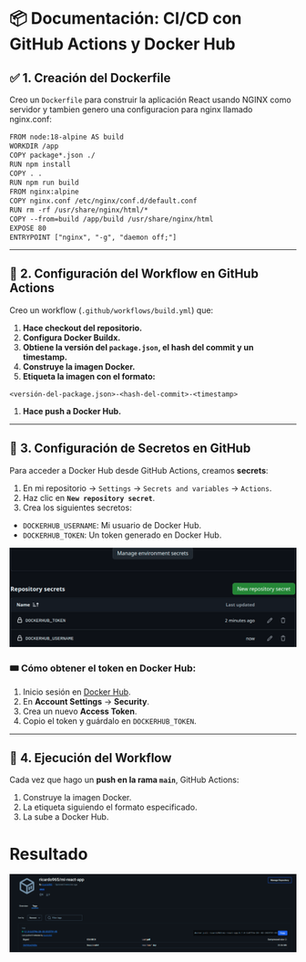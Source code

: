 # 📦 Documentación: CI/CD con GitHub Actions y Docker Hub

## ✅ **1. Creación del Dockerfile**

Creo un `Dockerfile` para construir la aplicación React usando NGINX como servidor y tambien genero una configuracion para nginx llamado nginx.conf:

```
FROM node:18-alpine AS build
WORKDIR /app
COPY package*.json ./
RUN npm install
COPY . .
RUN npm run build
FROM nginx:alpine
COPY nginx.conf /etc/nginx/conf.d/default.conf
RUN rm -rf /usr/share/nginx/html/*
COPY --from=build /app/build /usr/share/nginx/html
EXPOSE 80
ENTRYPOINT ["nginx", "-g", "daemon off;"]
```

---

## 🔄 **2. Configuración del Workflow en GitHub Actions**

Creo un workflow (`.github/workflows/build.yml`) que:

1. **Hace checkout del repositorio.**
2. **Configura Docker Buildx.**
3. **Obtiene la versión del `package.json`, el hash del commit y un timestamp.**
4. **Construye la imagen Docker.**
5. **Etiqueta la imagen con el formato:**

```
<versión-del-package.json>-<hash-del-commit>-<timestamp>

```

1. **Hace push a Docker Hub.**

---

## 🔐 **3. Configuración de Secretos en GitHub**

Para acceder a Docker Hub desde GitHub Actions, creamos **secrets**:

1. En mi repositorio → `Settings` → `Secrets and variables` → `Actions`.
2. Haz clic en **`New repository secret`**.
3. Crea los siguientes secretos:

- `DOCKERHUB_USERNAME`: Mi usuario de Docker Hub.
- `DOCKERHUB_TOKEN`: Un token generado en Docker Hub.

![Secrets](./img/secrets.png)

### 🎟️ **Cómo obtener el token en Docker Hub:**

1. Inicio sesión en [Docker Hub](https://hub.docker.com/).
2. En **Account Settings** → **Security**.
3. Crea un nuevo **Access Token**.
4. Copio el token y guárdalo en `DOCKERHUB_TOKEN`.

---

## 🚀 **4. Ejecución del Workflow**

Cada vez que hago un **push en la rama `main`**, GitHub Actions:

1. Construye la imagen Docker.
2. La etiqueta siguiendo el formato especificado.
3. La sube a Docker Hub.

# Resultado

![Resultado Final](./img/resultado.png)

